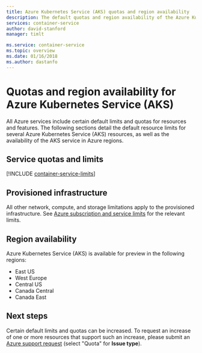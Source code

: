 ```yaml
---
title: Azure Kubernetes Service (AKS) quotas and region availability
description: The default quotas and region availability of the Azure Kubernetes Service (AKS).
services: container-service
author: david-stanford
manager: timlt

ms.service: container-service
ms.topic: overview
ms.date: 01/16/2018
ms.author: dastanfo
---
```

# Quotas and region availability for Azure Kubernetes Service (AKS)

All Azure services include certain default limits and quotas for resources and features. The following sections detail the default resource limits for several Azure Kubernetes Service (AKS) resources, as well as the availability of the AKS service in Azure regions.

## Service quotas and limits

[!INCLUDE [container-service-limits](../../includes/container-service-limits.md)]

## Provisioned infrastructure

All other network, compute, and storage limitations apply to the provisioned infrastructure. See [Azure subscription and service limits](../azure-subscription-service-limits.md) for the relevant limits.

## Region availability

Azure Kubernetes Service (AKS) is available for preview in the following regions:
- East US
- West Europe
- Central US
- Canada Central
- Canada East

## Next steps

Certain default limits and quotas can be increased. To request an increase of one or more resources that support such an increase, please submit an [Azure support request][azure-support] (select "Quota" for **Issue type**).

<!-- LINKS - External -->
[azure-support]: https://ms.portal.azure.com/#blade/Microsoft_Azure_Support/HelpAndSupportBlade/newsupportrequest
